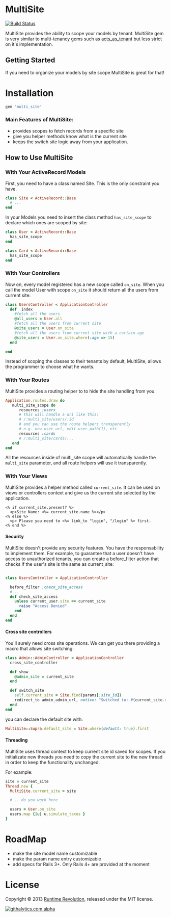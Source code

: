 # MultiSite

[![Build Status](https://travis-ci.org/runtimerevolution/multi_site.png?branch=master)](https://travis-ci.org/runtimerevolution/multi_site)

MultiSite provides the ability to scope your models by tenant.
MultiSite gem is very similar to multi-tenancy gems such as
[acts_as_tenant](https://github.com/ErwinM/acts_as_tenant) but less strict on it's implementation.

## Getting Started

If you need to organize your models by site scope MultiSite is great for that!

# Installation
```ruby
gem 'multi_site'
```
### Main Features of MultiSite:

- provides scopes to fetch records from a specific site
- give you helper methods know what is the current site
- keeps the switch site logic away from your application.

## How to Use MultiSite

### With Your ActiveRecord Models

First, you need to have a class named Site. This is the only constraint you have.

```ruby
class Site < ActiveRecord::Base
  # ...
end
```

In your Models you need to insert the class method `has_site_scope` to declare which ones
are scoped by site:

```ruby
class User < ActiveRecord::Base
  has_site_scope
end

class Card < ActiveRecord::Base
  has_site_scope
end
```

### With Your Controllers
Now on, every model registered has a new scope called `on_site`.
When you call the model User with scope `on_site` it should return all the users
from current site:
```ruby
class UsersController < ApplicationController
  def  index
    #fetch all the users
    @all_users = User.all
    #fetch all the users from current site
    @site_users = User.on_site
    #fetch all the users from current site with a certain age
    @site_users = User.on_site.where(:age => 15)
  end

end
```
 Instead of scoping the classes to their tenants by default, MultiSite, allows the programmer
 to choose what he wants.

### With Your Routes
MultiSite provides a routing helper to to hide the site handling from you.
```ruby
Application.routes.draw do
   multi_site_scope do
      resources :users
      # this will handle a uri like this:
      # /:multi_site/users/:id
      # and you can use the route helpers transparently
      # e.g. new_user_url, edit_user_path(1), etc
      resources :cards
      # /:multi_site/cards/...
   end
end
```
All the resources inside of multi_site scope will automatically handle the `multi_site`
parameter, and all route helpers will use it transparently.

### With Your Views
MultiSite provides a helper method called `current_site`. It can be used on views or controllers
context and give us the current site selected by the application.
```erb
<% if current_site.present? %>
  <p>Site Name: <%= current_site.name %></p>
<% else %>
  <p> Please you need to <%= link_to "login", "/login" %> first.
<% end %>
```
#### Security
MultiSite doesn't provide any security features. You have the responsability to implement them.
For example, to guarantee that a user doesn't have access to unauthorized tenants, you can
create a before_filter action that checks if the user's site is the same as
current_site:

```ruby

class UsersController < ApplicationController

  before_filter :check_site_access
  #...
  def check_site_access
    unless current_user.site == current_site
      raise "Access Denied"
    end
  end
end
```

#### Cross site controllers

You'll surely need cross site operations. We can get you there providing a macro that allows site switching:

```ruby
class Admin::AdminController < ApplicationController
  cross_site_controller

  def show
    @admin_site = current_site
  end

  def switch_site
    self.current_site = Site.find(params[:site_id])
    redirect_to admin_admin_url, notice: "Switched to: #{current_site.url}"
  end
end
```

you can declare the default site with:

```ruby
MultiSite::Supra.default_site = Site.where(default: true).first
```

#### Threading
MultiSite uses thread context to keep current site id saved for scopes. If you initializate
new threads you need to copy the current site to the new thread in order to keep the
functionality unchanged.

For example:
```ruby
site = current_site
Thread.new {
  MultiSite.current_site = site

  # .. do you work here

  users = User.on_site
  users.map {|u| u.simulate_taxes }
}
```

# RoadMap
- make the site model name customizable
- make the param name entry customizable
- add specs for Rails 3+. Only Rails 4+ are provided at the moment

# License
Copyright © 2013 [Runtime Revolution](http://www.runtime-revolution.com), released under the MIT license.

[![githalytics.com alpha](https://cruel-carlota.pagodabox.com/26b54a588b4f5698a9d33228e4eac957 "githalytics.com")](http://githalytics.com/runtimerevolution/multi_site)
